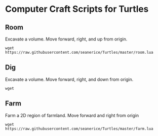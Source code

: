 # Computer Craft Scripts for Turtles


## Room
Excavate a volume. Move forward, right, and up from origin.

```
wget https://raw.githubusercontent.com/seanerice/Turtles/master/room.lua
```

## Dig
Excavate a volume. Move forward, right, and down from origin.

```
wget
```

## Farm
Farm a 2D region of farmland. Move forward and right from origin

```
wget https://raw.githubusercontent.com/seanerice/Turtles/master/farm.lua
```
